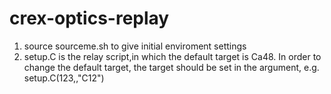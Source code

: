 # crex-optics-replay
1. source sourceme.sh to give initial enviroment settings
2. setup.C is the relay script,in which the default target is Ca48. In order to change the default target, the target should be set in the argument, e.g. setup.C(123,,"C12") 
